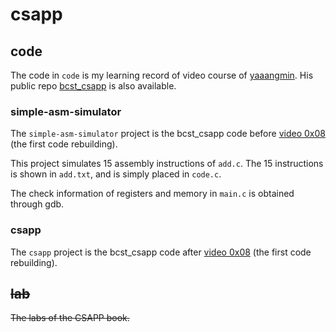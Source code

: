 # csapp

## code
The code in `code` is my learning record of video course of [yaaangmin](https://space.bilibili.com/4564101). His public repo [bcst_csapp](https://github.com/yangminz/bcst_csapp) is also available.

### simple-asm-simulator
The `simple-asm-simulator` project is the bcst_csapp code before [video 0x08](https://www.bilibili.com/video/BV1WK41137JT) (the first code rebuilding).

This project simulates 15 assembly instructions of `add.c`. The 15 instructions is shown in `add.txt`, and is simply placed in `code.c`.

The check information of registers and memory in `main.c` is obtained through gdb.

### csapp
The `csapp` project is the bcst_csapp code after [video 0x08](https://www.bilibili.com/video/BV1WK41137JT) (the first code rebuilding).


## ~~lab~~
~~The labs of the CSAPP book.~~